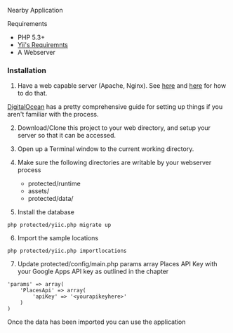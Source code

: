 Nearby Application

Requirements

- PHP 5.3+
- [Yii's Requiremnts](https://github.com/yiisoft/yii/blob/master/requirements/index.php)
- A Webserver

### Installation

1. Have a web capable server (Apache, Nginx). See [here](http://www.yiiframework.com/doc/guide/1.1/en/quickstart.installation) and [here](http://www.yiiframework.com/doc/guide/1.1/en/quickstart.apache-nginx-config) for how to do that.

[DigitalOcean](https://www.digitalocean.com/community/articles/how-to-install-and-setup-yii-php-framework) has a pretty comprehensive guide for setting up things if you aren't familiar with the process.

2. Download/Clone this project to your web directory, and setup your server so that it can be accessed.

3. Open up a Terminal window to the current working directory.

4. Make sure the following directories are writable by your webserver process

	- protected/runtime
	- assets/
	- protected/data/

5. Install the database

```
php protected/yiic.php migrate up
```

6. Import the sample locations

```
php protected/yiic.php importlocations
```

7. Update protected/config/main.php params array Places API Key with your Google Apps API key as outlined in the chapter

```
'params' => array(
	'PlacesApi' => array(
		'apiKey' => '<yourapikeyhere>'
	)
)
```
Once the data has been imported you can use the application